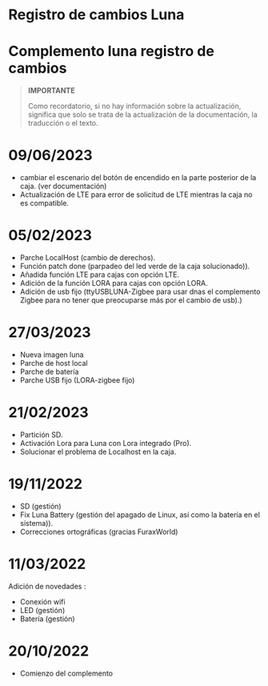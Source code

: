 # Registro de cambios Luna

# Complemento luna registro de cambios

>**IMPORTANTE**
>
>Como recordatorio, si no hay información sobre la actualización, significa que solo se trata de la actualización de la documentación, la traducción o el texto.

# 09/06/2023
- cambiar el escenario del botón de encendido en la parte posterior de la caja. (ver documentación)
- Actualización de LTE para error de solicitud de LTE mientras la caja no es compatible.

# 05/02/2023

- Parche LocalHost (cambio de derechos).
- Función patch done (parpadeo del led verde de la caja solucionado)).
- Añadida función LTE para cajas con opción LTE.
- Adición de la función LORA para cajas con opción LORA.
- Adición de usb fijo (ttyUSBLUNA-Zigbee para usar dnas el complemento Zigbee para no tener que preocuparse más por el cambio de usb).)


# 27/03/2023

- Nueva imagen luna
- Parche de host local
- Parche de batería
- Parche USB fijo (LORA-zigbee fijo)

# 21/02/2023

- Partición SD.
- Activación Lora para Luna con Lora integrado (Pro).
- Solucionar el problema de Localhost en la caja.


# 19/11/2022

- SD (gestión)
- Fix Luna Battery (gestión del apagado de Linux, así como la batería en el sistema)).
- Correcciones ortográficas (gracias FuraxWorld)

# 11/03/2022

Adición de novedades : 

- Conexión wifi
- LED (gestión)
- Batería (gestión)

# 20/10/2022

- Comienzo del complemento
